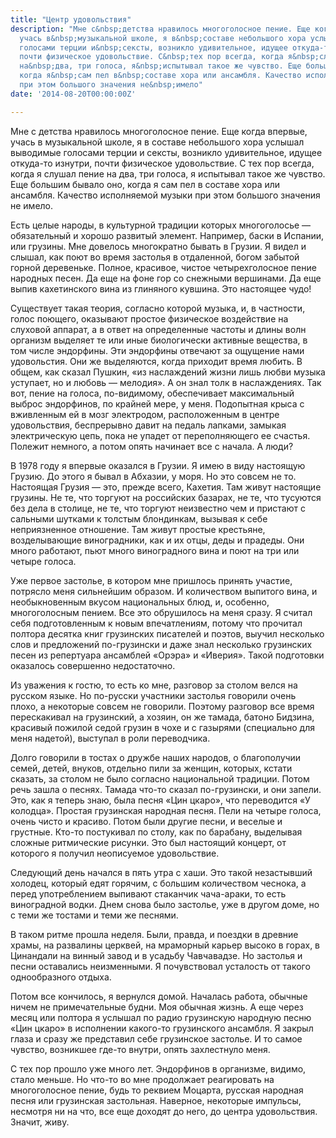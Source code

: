 ```yaml
---
title: "Центр удовольствия"
description: "Мне с&nbsp;детства нравилось многоголосное пение. Еще когда впервые,
  учась в&nbsp;музыкальной школе, я в&nbsp;составе небольшого хора услышал выводимые
  голосами терции и&nbsp;сексты, возникло удивительное, идущее откуда-то изнутри,
  почти физическое удовольствие. С&nbsp;тех пор всегда, когда я&nbsp;слушал пение
  на&nbsp;два, три голоса, я&nbsp;испытывал такое же чувство. Еще большим бывало оно,
  когда я&nbsp;сам пел в&nbsp;составе хора или ансамбля. Качество исполняемой музыки
  при этом большого значения не&nbsp;имело"
date: '2014-08-20T00:00:00Z'

---
```

Мне с детства нравилось многоголосное пение. Еще когда впервые, учась в музыкальной школе, я в составе небольшого хора услышал выводимые голосами терции и сексты, возникло удивительное, идущее откуда-то изнутри, почти физическое удовольствие. С тех пор всегда, когда я слушал пение на два, три голоса, я испытывал такое же чувство. Еще большим бывало оно, когда я сам пел в составе хора или ансамбля. Качество исполняемой музыки при этом большого значения не имело.

Есть целые народы, в культурной традиции которых многоголосье — обязательный и хорошо развитый элемент. Например, баски в Испании, или грузины. Мне довелось многократно бывать в Грузии. Я видел и слышал, как поют во время застолья в отдаленной, богом забытой горной деревеньке. Полное, красивое, чистое четырехголосное пение народных песен. Да еще на фоне гор со снежными вершинами. Да еще выпив кахетинского вина из глиняного кувшина. Это настоящее чудо!

Существует такая теория, согласно которой музыка, и, в частности, голос поющего, оказывают простое физическое воздействие на слуховой аппарат, а в ответ на определенные частоты и длины волн организм выделяет те или иные биологически активные вещества, в том числе эндорфины. Эти эндорфины отвечают за ощущение нами удовольстия. Они же выделяются, когда приходит время любить. В общем, как сказал Пушкин, «из наслаждений жизни лишь любви музыка уступает, но и любовь — мелодия». А он знал толк в наслаждениях. Так вот, пение на голоса, по-видимому, обеспечивает максимальный выброс эндорфинов, по крайней мере, у меня. Подопытная крыса с вживленным ей в мозг электродом, расположенным в центре удовольствия, беспрерывно давит на педаль лапками, замыкая электрическую цепь, пока не упадет от переполняющего ее счастья. Полежит немного, а потом опять начинает все с начала. А люди?

В 1978 году я впервые оказался в Грузии. Я имею в виду настоящую Грузию. До этого я бывал в Абхазии, у моря. Но это совсем не то. Настоящая Грузия — это, прежде всего, Кахетия. Там живут настоящие грузины. Не те, что торгуют на российских базарах, не те, что тусуются без дела в столице, не те, что торгуют неизвестно чем и пристают с сальными шутками к толстым блондинкам, вызывая к себе неприязненное отношение. Там живут простые крестьяне, возделывающие виноградники, как и их отцы, деды и прадеды. Они много работают, пьют много виноградного вина и поют на три или четыре голоса.

Уже первое застолье, в котором мне пришлось принять участие, потрясло меня сильнейшим образом. И количеством выпитого вина, и необыкновенным вкусом национальных блюд, и, особенно, многоголосным пением. Все это обрушилось на меня сразу. Я считал себя подготовленным к новым впечатлениям, потому что прочитал полтора десятка книг грузинских писателей и поэтов, выучил несколько слов и предложений по-грузински и даже знал несколько грузинских песен из репертуара ансамблей «Орэра» и «Иверия». Такой подготовки оказалось совершенно недостаточно.

Из уважения к гостю, то есть ко мне, разговор за столом велся на русском языке. Но по-русски участники застолья говорили очень плохо, а некоторые совсем не говорили. Поэтому разговор все время перескакивал на грузинский, а хозяин, он же тамада, батоно Бидзина, красивый пожилой седой грузин в чохе и с газырями (специально для меня надетой), выступал в роли переводчика.

Долго говорили в тостах о дружбе наших народов, о благополучии семей, детей, внуков, отдельно пили за женщин, которых, кстати сказать, за столом не было согласно национальной традиции. Потом речь зашла о песнях. Тамада что-то сказал по-грузински, и они запели. Это, как я теперь знаю, была песня «Цин цкаро», что переводится «У колодца». Простая грузинская народная песня. Пели на четыре голоса, очень чисто и красиво. Потом были другие песни, и веселые и грустные. Кто-то постукивал по столу, как по барабану, выделывая сложные ритмические рисунки. Это был настоящий концерт, от которого я получил неописуемое удовольствие.

Следующий день начался в пять утра с хаши. Это такой незастывший холодец, который едят горячим, с большим количеством чеснока, а перед употреблением выпивают стаканчик чача-араки, то есть виноградной водки. Днем снова было застолье, уже в другом доме, но с теми же тостами и теми же песнями.

В таком ритме прошла неделя. Были, правда, и поездки в древние храмы, на развалины церквей, на мраморный карьер высоко в горах, в Цинандали на винный завод и в усадьбу Чавчавадзе. Но застолья и песни оставались неизменными. Я почувствовал усталость от такого однообразного отдыха.

Потом все кончилось, я вернулся домой. Началась работа, обычные ничем не примечательные будни. Моя обычная жизнь. А еще через месяц или полтора я услышал по радио грузинскую народную песню «Цин цкаро» в исполнении какого-то грузинского ансамбля. Я закрыл глаза и сразу же представил себе грузинское застолье. И то самое чувство, возникшее где-то внутри, опять захлестнуло меня.

С тех пор прошло уже много лет. Эндорфинов в организме, видимо, стало меньше. Но что-то во мне продолжает реагировать на многоголосное пение, будь то реквием Моцарта, русская народная песня или грузинская застольная. Наверное, некоторые импульсы, несмотря ни на что, все еще доходят до него, до центра удовольствия. Значит, живу.